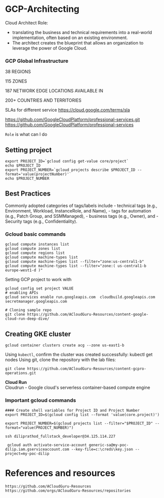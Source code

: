 # GCP-Architecting

Cloud Architect Role:  
- translating the business and technical requirements into a real-world implementation, often based on an existing environment.
- The architect creates the blueprint that allows an organization to leverage the power of Google Cloud.


### GCP Global Infrastructure
38
REGIONS

115
ZONES

187
NETWORK EDGE LOCATIONS
AVAILABLE IN

200+
COUNTRIES AND TERRITORIES



SLAs for different service
https://cloud.google.com/terms/sla

https://github.com/GoogleCloudPlatform/professional-services.git
https://github.com/GoogleCloudPlatform/professional-services


`Role` is what can I do

## Setting project
```
export PROJECT_ID=`gcloud config get-value core/project`
echo $PROJECT_ID
export PROJECT_NUMBER=`gcloud projects describe $PROJECT_ID --format='value(projectNumber)'`
echo $PROJECT_NUMBER
```
## Best Practices
Commonly adopted categories of tags/labels include 
	- technical tags (e.g., Environment, Workload, InstanceRole, and Name),
	- tags for automation (e.g., Patch Group, and SSMManaged), 
	- business tags (e.g., Owner), and 
	- Security tags (e.g., Confidentiality).




### Gcloud basic commands
```
gcloud compute instances list
gcloud compute zones list
gcloud compute regions list
gcloud compute machine-types list
gcloud compute machine-types list --filter="zone:us-central1-b"
gcloud compute machine-types list --filter="zone:( us-central1-b europe-west1-d )"
```



Setting GCP project to work with
```
gcloud config set project VALUE
# enabling APIs
gcloud services enable run.googleapis.com  cloudbuild.googleapis.com secretmanager.googleapis.com

# Cloning sample repo
git clone https://github.com/ACloudGuru-Resources/content-google-cloud-run-deep-dive/
```




## Creating GKE cluster
```
gcloud container clusters create acg --zone us-east1-b
```

Using `kubectl`, confirm the cluster was created successfully:
kubectl get nodes
Using git, clone the repository with the lab files:
```
git clone https://github.com/ACloudGuru-Resources/content-gcpro-operations.git
```


<b> Cloud Run </b>  
Cloudrun - Google cloud's serverless container-based compute engine

### Important gcloud commands
```
#### Create shell variables for Project ID and Project Number
export PROJECT_ID=$(gcloud config list --format 'value(core.project)')

export PROJECT_NUMBER=$(gcloud projects list --filter="$PROJECT_ID" --format="value(PROJECT_NUMBER)")
```

```
ssh diliprathod_fullstack_developer@34.125.114.227
```

```
 gcloud auth activate-service-account generic-sa@my-poc-dilip.iam.gserviceaccount.com --key-file=c:\creds\key.json --project=my-poc-dilip
```

# References and resources
```
https://github.com/ACloudGuru-Resources
https://github.com/orgs/ACloudGuru-Resources/repositories
```